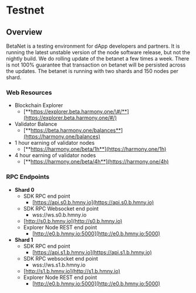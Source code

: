 # Testnet

## Overview

BetaNet is a testing environment for dApp developers and partners. It is running the latest unstable version of the node software release, but not the nightly build. We do rolling update of the betanet a few times a week. There is not 100% guarantee that transaction on betanet will be persisted across the updates. The betanet is running with two shards and 150 nodes per shard.

### Web Resources

* Blockchain Explorer
  * [**https://explorer.beta.harmony.one/\#/**](https://explorer.beta.harmony.one/#/)
* Validator Balance
  * [**https://beta.harmony.one/balances**](https://harmony.one/balances)
* 1 hour earning of validator nodes
  * [**https://harmony.one/beta/1h**](https://harmony.one/1h)
* 4 hour earning of validator nodes
  * [**https://harmony.one/beta/4h**](https://harmony.one/4h)

### RPC Endpoints

* **Shard 0**
  * SDK RPC end point
    * [https://api.s0.b.hmny.io](https://api.s0.b.hmny.io)
  * SDK RPC Websocket end point
    * wss://ws.s0.b.hmny.io
  * [http://s0.b.hmny.io](http://s0.b.hmny.io)
  * Explorer Node REST end point
    * [http://e0.b.hmny.io:5000](http://e0.b.hmny.io:5000)
* **Shard 1**
  * SDK RPC end point
    * [https://api.s1.b.hmny.io](https://api.s1.b.hmny.io)
  * SDK RPC websocket end point
    * wss://ws.s1.b.hmny.io
  * [http://s1.b.hmny.io](http://s1.b.hmny.io)
  * Explorer Node REST end point
    * [http://e0.b.hmny.io:5000](http://e0.b.hmny.io:5000)

